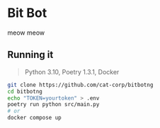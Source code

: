 # Bit Bot
meow meow

## Running it
> Python 3.10, Poetry 1.3.1, Docker
```bash
git clone https://github.com/cat-corp/bitbotng
cd bitbotng
echo "TOKEN=yourtoken" > .env
poetry run python src/main.py
# or
docker compose up
```